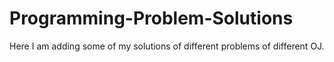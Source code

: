 # Programming-Problem-Solutions

Here I am adding some of my solutions of different problems of different OJ.

